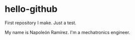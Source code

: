# hello-github
First repository I make. Just a test.

My name is Napoleón Ramírez. I'm a mechatronics engineer.

